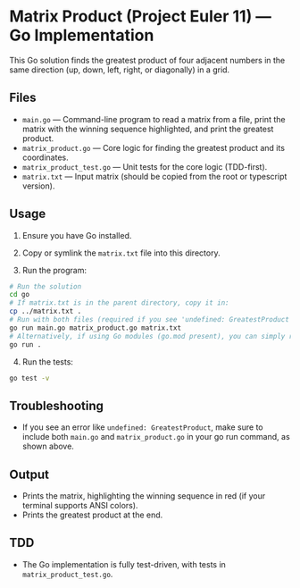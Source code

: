 # Matrix Product (Project Euler 11) — Go Implementation

This Go solution finds the greatest product of four adjacent numbers in the same direction (up, down, left, right, or diagonally) in a grid.

## Files

- `main.go` — Command-line program to read a matrix from a file, print the matrix with the winning sequence highlighted, and print the greatest product.
- `matrix_product.go` — Core logic for finding the greatest product and its coordinates.
- `matrix_product_test.go` — Unit tests for the core logic (TDD-first).
- `matrix.txt` — Input matrix (should be copied from the root or typescript version).

## Usage

1. Ensure you have Go installed.

2. Copy or symlink the `matrix.txt` file into this directory.

3. Run the program:

```sh
# Run the solution
cd go
# If matrix.txt is in the parent directory, copy it in:
cp ../matrix.txt .
# Run with both files (required if you see 'undefined: GreatestProduct'):
go run main.go matrix_product.go matrix.txt
# Alternatively, if using Go modules (go.mod present), you can simply run:
go run .
```

4. Run the tests:

```sh
go test -v
```

## Troubleshooting

- If you see an error like `undefined: GreatestProduct`, make sure to include both `main.go` and `matrix_product.go` in your go run command, as shown above.

## Output

- Prints the matrix, highlighting the winning sequence in red (if your terminal supports ANSI colors).
- Prints the greatest product at the end.

## TDD

- The Go implementation is fully test-driven, with tests in `matrix_product_test.go`.
